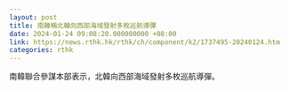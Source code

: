 ```yaml
---
layout: post
title: 南韓稱北韓向西部海域發射多枚巡航導彈
date: 2024-01-24 09:08:20.000000000 +08:00
link: https://news.rthk.hk/rthk/ch/component/k2/1737495-20240124.htm
categories: rthk
---
```


南韓聯合參謀本部表示，北韓向西部海域發射多枚巡航導彈。
